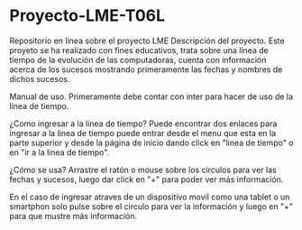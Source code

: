 # Proyecto-LME-T06L
Repositorio en línea sobre el proyecto LME
​Descripción del proyecto.
Este proyeto se ha realizado con fines educativos, trata sobre una línea de tiempo de la evolución de las computadoras, 
cuenta con información acerca de los sucesos mostrando primeramente las fechas y nombres de dichos sucesos.

Manual de uso.
Primeramente debe contar con inter para hacer de uso de la línea de tiempo.

¿Como ingresar a la linea de tiempo?
Puede encontrar dos enlaces para ingresar a la linea de tiempo puede entrar desde el menu que esta en la parte superior y 
desde la página de inicio dando click en "linea de tiempo" o en "ir a la linea de tiempo".

¿Cómo se usa?
Arrastre el ratón o mouse sobre los circulos para ver las fechas y sucesos, luego dar click en "+" para poder ver más 
información.

En el caso de ingresar atraves de un dispositivo movil como una tablet o un smartphon solo pulse sobre el circulo para ver 
la información y luego en "+" para que mustre más información.
